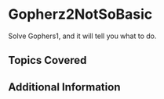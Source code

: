 # Gopherz2NotSoBasic
Solve Gophers1, and it will tell you what to do.
## Topics Covered

## Additional Information

